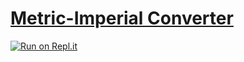 # [Metric-Imperial Converter](https://www.freecodecamp.org/learn/quality-assurance/quality-assurance-projects/metric-imperial-converter)
[![Run on Repl.it](https://repl.it/badge/github/XL19860214/boilerplate-project-metricimpconverter)](https://repl.it/github/XL19860214/boilerplate-project-metricimpconverter)

